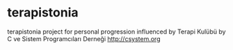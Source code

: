 # terapistonia
terapistonia project for personal progression influenced by Terapi Kulübü by C ve Sistem Programcıları Derneği http://csystem.org
